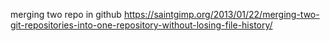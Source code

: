 merging two repo in github
https://saintgimp.org/2013/01/22/merging-two-git-repositories-into-one-repository-without-losing-file-history/
